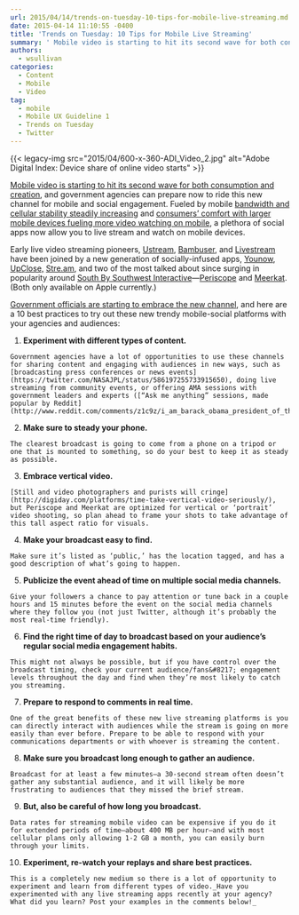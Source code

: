 ```yaml
---
url: 2015/04/14/trends-on-tuesday-10-tips-for-mobile-live-streaming.md
date: 2015-04-14 11:10:55 -0400
title: 'Trends on Tuesday: 10 Tips for Mobile Live Streaming'
summary: ' Mobile video is starting to hit its second wave for both consumption and creation, and government agencies can prepare now to ride this new channel for mobile and social engagement. Fueled by mobile bandwidth and cellular stability steadily increasing and consumers&#8217; comfort'
authors:
  - wsullivan
categories:
  - Content
  - Mobile
  - Video
tag:
  - mobile
  - Mobile UX Guideline 1
  - Trends on Tuesday
  - Twitter
---
```


{{< legacy-img src="2015/04/600-x-360-ADI\_Video\_2.jpg" alt="Adobe Digital Index: Device share of online video starts" >}}

[Mobile video is starting to hit its second wave for both consumption and creation](http://qz.com/365293/it-took-a-decade-but-mobile-video-is-finally-exploding/), and government agencies can prepare now to ride this new channel for mobile and social engagement. Fueled by mobile [bandwidth and cellular stability steadily increasing](http://www.scribd.com/doc/259862003/State-of-the-Internet-Report-Q4-2014#scribd) and [consumers&#8217; comfort with larger mobile devices fueling more video watching on mobile](http://www.cmo.com/articles/2015/3/2/ADI-2015-Inaugural-Video-Benchmark-Report.html?cmpid=NIR280), a plethora of social apps now allow you to live stream and watch on mobile devices.

Early live video streaming pioneers, [Ustream](http://www.ustream.tv/platform/broadcast-anywhere), [Bambuser](http://bambuser.com/), and [Livestream](http://livestream.com/producer/mobile) have been joined by a new generation of socially-infused apps, [Younow](http://www.younow.com/), [UpClose,](https://upclose.me/) [Stre.am](https://stre.am/), and two of the most talked about since surging in popularity around [South By Southwest Interactive](http://sxsw.com/interactive)—[Periscope](https://www.periscope.tv/) and [Meerkat](http://meerkatapp.co/). (Both only available on Apple currently.)

[Government officials are starting to embrace the new channel](http://www.washingtonpost.com/blogs/the-switch/wp/2015/03/26/how-periscope-is-already-helping-politicians-kill-the-press-conference/), and here are a 10 best practices to try out these new trendy mobile-social platforms with your agencies and audiences:

  1. **Experiment with different types of content.**
  
    Government agencies have a lot of opportunities to use these channels for sharing content and engaging with audiences in new ways, such as [broadcasting press conferences or news events](https://twitter.com/NASAJPL/status/586197255733915650), doing live streaming from community events, or offering AMA sessions with government leaders and experts ([“Ask me anything” sessions, made popular by Reddit](http://www.reddit.com/comments/z1c9z/i_am_barack_obama_president_of_the_united_states/)).
  2. **Make sure to steady your phone.**
  
    The clearest broadcast is going to come from a phone on a tripod or one that is mounted to something, so do your best to keep it as steady as possible.
  3. **Embrace vertical video.**
  
    [Still and video photographers and purists will cringe](http://digiday.com/platforms/time-take-vertical-video-seriously/), but Periscope and Meerkat are optimized for vertical or ‘portrait’ video shooting, so plan ahead to frame your shots to take advantage of this tall aspect ratio for visuals.
  4. **Make your broadcast easy to find.**
  
    Make sure it’s listed as ‘public,’ has the location tagged, and has a good description of what’s going to happen.
  5. **Publicize the event ahead of time on multiple social media channels.**
  
    Give your followers a chance to pay attention or tune back in a couple hours and 15 minutes before the event on the social media channels where they follow you (not just Twitter, although it’s probably the most real-time friendly).
  6. **Find the right time of day to broadcast based on your audience’s regular social media engagement habits.**
  
    This might not always be possible, but if you have control over the broadcast timing, check your current audience/fans&#8217; engagement levels throughout the day and find when they’re most likely to catch you streaming.
  7. **Prepare to respond to comments in real time.**
  
    One of the great benefits of these new live streaming platforms is you can directly interact with audiences while the stream is going on more easily than ever before. Prepare to be able to respond with your communications departments or with whoever is streaming the content.
  8. **Make sure you broadcast long enough to gather an audience.** 
  
    Broadcast for at least a few minutes—a 30-second stream often doesn’t gather any substantial audience, and it will likely be more frustrating to audiences that they missed the brief stream.
  9. **But, also be careful of how long you broadcast.** 
  
    Data rates for streaming mobile video can be expensive if you do it for extended periods of time—about 400 MB per hour—and with most cellular plans only allowing 1-2 GB a month, you can easily burn through your limits.
 10. **Experiment, re-watch your replays and share best practices.**
  
    This is a completely new medium so there is a lot of opportunity to experiment and learn from different types of video._Have you experimented with any live streaming apps recently at your agency? What did you learn? Post your examples in the comments below!_